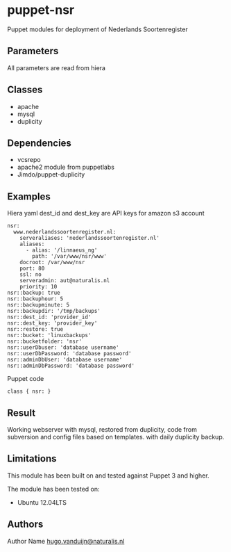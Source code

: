 puppet-nsr
===================

Puppet modules for deployment of Nederlands Soortenregister 

Parameters
-------------
All parameters are read from hiera

Classes
-------------
- apache
- mysql
- duplicity


Dependencies
-------------
- vcsrepo
- apache2 module from puppetlabs
- Jimdo/puppet-duplicity

Examples
-------------
Hiera yaml
dest_id and dest_key are API keys for amazon s3 account
```
nsr:
  www.nederlandssoortenregister.nl:
    serveraliases: 'nederlandssoortenregister.nl'
    aliases:
      - alias: '/linnaeus_ng'
        path: '/var/www/nsr/www'
    docroot: /var/www/nsr
    port: 80
    ssl: no
    serveradmin: aut@naturalis.nl
    priority: 10
nsr::backup: true
nsr::backuphour: 5
nsr::backupminute: 5
nsr::backupdir: '/tmp/backups'
nsr::dest_id: 'provider_id'
nsr::dest_key: 'provider_key'
nsr::restore: true
nsr::bucket: 'linuxbackups'
nsr::bucketfolder: 'nsr'
nsr::userDbuser: 'database username'
nsr::userDbPassword: 'database password'
nsr::adminDbUser: 'database username'
nsr::adminDbPassword: 'database password'

```
Puppet code
```
class { nsr: }
```
Result
-------------
Working webserver with mysql, restored from duplicity, code from subversion and config files based on templates. with daily duplicity backup.

Limitations
-------------
This module has been built on and tested against Puppet 3 and higher.

The module has been tested on:
- Ubuntu 12.04LTS


Authors
-------------
Author Name <hugo.vanduijn@naturalis.nl>

